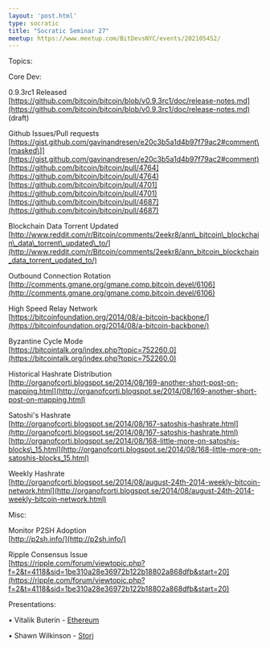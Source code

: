 ```yaml
---
layout: 'post.html'
type: socratic
title: "Socratic Seminar 27"
meetup: https://www.meetup.com/BitDevsNYC/events/202105452/
---
```


Topics: 

Core Dev:

0.9.3rc1 Released  
[](https://github.com/bitcoin/bitcoin/blob/v0.9.3rc1/doc/release-notes.md)[https://github.com/bitcoin/bitcoin/blob/v0.9.3rc1/doc/release-notes.md](https://github.com/bitcoin/bitcoin/blob/v0.9.3rc1/doc/release-notes.md) (draft)

Github Issues/Pull requests  
[](https://gist.github.com/gavinandresen/e20c3b5a1d4b97f79ac2#comment)[https://gist.github.com/gavinandresen/e20c3b5a1d4b97f79ac2#comment\[masked\]](https://gist.github.com/gavinandresen/e20c3b5a1d4b97f79ac2#comment)  
[](https://github.com/bitcoin/bitcoin/pull/4764)[https://github.com/bitcoin/bitcoin/pull/4764](https://github.com/bitcoin/bitcoin/pull/4764)  
[](https://github.com/bitcoin/bitcoin/pull/4701)[https://github.com/bitcoin/bitcoin/pull/4701](https://github.com/bitcoin/bitcoin/pull/4701)  
[](https://github.com/bitcoin/bitcoin/pull/4687)[https://github.com/bitcoin/bitcoin/pull/4687](https://github.com/bitcoin/bitcoin/pull/4687)

Blockchain Data Torrent Updated  
[](http://www.reddit.com/r/Bitcoin/comments/2eekr8/ann_bitcoin_blockchain_data_torrent_updated_to/)[http://www.reddit.com/r/Bitcoin/comments/2eekr8/ann\_bitcoin\_blockchain\_data\_torrent\_updated\_to/](http://www.reddit.com/r/Bitcoin/comments/2eekr8/ann_bitcoin_blockchain_data_torrent_updated_to/)

Outbound Connection Rotation  
[](http://comments.gmane.org/gmane.comp.bitcoin.devel/6106)[http://comments.gmane.org/gmane.comp.bitcoin.devel/6106](http://comments.gmane.org/gmane.comp.bitcoin.devel/6106)

High Speed Relay Network  
[](https://bitcoinfoundation.org/2014/08/a-bitcoin-backbone/)[https://bitcoinfoundation.org/2014/08/a-bitcoin-backbone/](https://bitcoinfoundation.org/2014/08/a-bitcoin-backbone/)

Byzantine Cycle Mode  
[](https://bitcointalk.org/index.php?topic=752260.0)[https://bitcointalk.org/index.php?topic=752260.0](https://bitcointalk.org/index.php?topic=752260.0)

Historical Hashrate Distribution  
[](http://organofcorti.blogspot.se/2014/08/169-another-short-post-on-mapping.html)[http://organofcorti.blogspot.se/2014/08/169-another-short-post-on-mapping.html](http://organofcorti.blogspot.se/2014/08/169-another-short-post-on-mapping.html)

Satoshi's Hashrate  
[](http://organofcorti.blogspot.se/2014/08/167-satoshis-hashrate.html)[http://organofcorti.blogspot.se/2014/08/167-satoshis-hashrate.html](http://organofcorti.blogspot.se/2014/08/167-satoshis-hashrate.html)  
[](http://organofcorti.blogspot.se/2014/08/168-little-more-on-satoshis-blocks_15.html)[http://organofcorti.blogspot.se/2014/08/168-little-more-on-satoshis-blocks\_15.html](http://organofcorti.blogspot.se/2014/08/168-little-more-on-satoshis-blocks_15.html)

Weekly Hashrate  
[](http://organofcorti.blogspot.se/2014/08/august-24th-2014-weekly-bitcoin-network.html)[http://organofcorti.blogspot.se/2014/08/august-24th-2014-weekly-bitcoin-network.html](http://organofcorti.blogspot.se/2014/08/august-24th-2014-weekly-bitcoin-network.html)

Misc:

Monitor P2SH Adoption  
[](http://p2sh.info/)[http://p2sh.info/](http://p2sh.info/)

Ripple Consensus Issue  
[](https://ripple.com/forum/viewtopic.php?f=2&t=4118&sid=1be310a28e36972b122b18802a868dfb&start=20)[https://ripple.com/forum/viewtopic.php?f=2&t=4118&sid=1be310a28e36972b122b18802a868dfb&start=20](https://ripple.com/forum/viewtopic.php?f=2&t=4118&sid=1be310a28e36972b122b18802a868dfb&start=20)

Presentations:

• Vitalik Buterin - [Ethereum](http://ethereum.org/)

• Shawn Wilkinson - [Storj](http://storj.io)
